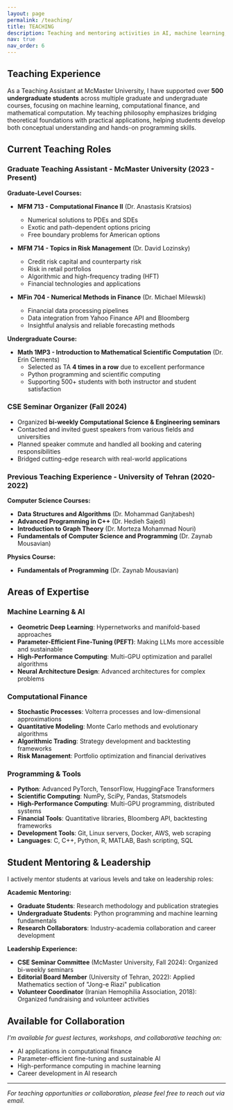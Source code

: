 ```yaml
---
layout: page
permalink: /teaching/
title: TEACHING
description: Teaching and mentoring activities in AI, machine learning, and computational finance.
nav: true
nav_order: 6
---
```


## Teaching Experience

As a Teaching Assistant at McMaster University, I have supported over **500 undergraduate students** across multiple graduate and undergraduate courses, focusing on machine learning, computational finance, and mathematical computation. My teaching philosophy emphasizes bridging theoretical foundations with practical applications, helping students develop both conceptual understanding and hands-on programming skills.

## Current Teaching Roles

### Graduate Teaching Assistant - McMaster University (2023 - Present)

**Graduate-Level Courses:**
- **MFM 713 - Computational Finance II** (Dr. Anastasis Kratsios)
  - Numerical solutions to PDEs and SDEs
  - Exotic and path-dependent options pricing
  - Free boundary problems for American options
  
- **MFM 714 - Topics in Risk Management** (Dr. David Lozinsky)
  - Credit risk capital and counterparty risk
  - Risk in retail portfolios
  - Algorithmic and high-frequency trading (HFT)
  - Financial technologies and applications

- **MFin 704 - Numerical Methods in Finance** (Dr. Michael Milewski)
  - Financial data processing pipelines
  - Data integration from Yahoo Finance API and Bloomberg
  - Insightful analysis and reliable forecasting methods

**Undergraduate Course:**
- **Math 1MP3 - Introduction to Mathematical Scientific Computation** (Dr. Erin Clements)
  - Selected as TA **4 times in a row** due to excellent performance
  - Python programming and scientific computing
  - Supporting 500+ students with both instructor and student satisfaction

### CSE Seminar Organizer (Fall 2024)
- Organized **bi-weekly Computational Science & Engineering seminars**
- Contacted and invited guest speakers from various fields and universities
- Planned speaker commute and handled all booking and catering responsibilities
- Bridged cutting-edge research with real-world applications

### Previous Teaching Experience - University of Tehran (2020-2022)

**Computer Science Courses:**
- **Data Structures and Algorithms** (Dr. Mohammad Ganjtabesh)
- **Advanced Programming in C++** (Dr. Hedieh Sajedi)
- **Introduction to Graph Theory** (Dr. Morteza Mohammad Nouri)
- **Fundamentals of Computer Science and Programming** (Dr. Zaynab Mousavian)

**Physics Course:**
- **Fundamentals of Programming** (Dr. Zaynab Mousavian)

## Areas of Expertise

### Machine Learning & AI
- **Geometric Deep Learning**: Hypernetworks and manifold-based approaches
- **Parameter-Efficient Fine-Tuning (PEFT)**: Making LLMs more accessible and sustainable
- **High-Performance Computing**: Multi-GPU optimization and parallel algorithms
- **Neural Architecture Design**: Advanced architectures for complex problems

### Computational Finance
- **Stochastic Processes**: Volterra processes and low-dimensional approximations
- **Quantitative Modeling**: Monte Carlo methods and evolutionary algorithms
- **Algorithmic Trading**: Strategy development and backtesting frameworks
- **Risk Management**: Portfolio optimization and financial derivatives

### Programming & Tools
- **Python**: Advanced PyTorch, TensorFlow, HuggingFace Transformers
- **Scientific Computing**: NumPy, SciPy, Pandas, Statsmodels
- **High-Performance Computing**: Multi-GPU programming, distributed systems
- **Financial Tools**: Quantitative libraries, Bloomberg API, backtesting frameworks
- **Development Tools**: Git, Linux servers, Docker, AWS, web scraping
- **Languages**: C, C++, Python, R, MATLAB, Bash scripting, SQL

## Student Mentoring & Leadership

I actively mentor students at various levels and take on leadership roles:

**Academic Mentoring:**
- **Graduate Students**: Research methodology and publication strategies
- **Undergraduate Students**: Python programming and machine learning fundamentals  
- **Research Collaborators**: Industry-academia collaboration and career development

**Leadership Experience:**
- **CSE Seminar Committee** (McMaster University, Fall 2024): Organized bi-weekly seminars
- **Editorial Board Member** (University of Tehran, 2022): Applied Mathematics section of "Jong-e Riazi" publication
- **Volunteer Coordinator** (Iranian Hemophilia Association, 2018): Organized fundraising and volunteer activities

## Available for Collaboration

*I'm available for guest lectures, workshops, and collaborative teaching on:*
- AI applications in computational finance
- Parameter-efficient fine-tuning and sustainable AI
- High-performance computing in machine learning
- Career development in AI research

---

*For teaching opportunities or collaboration, please feel free to reach out via email.*
